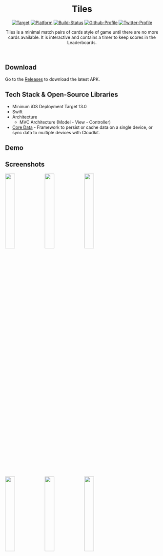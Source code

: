 <h1 align="center">Tiles</h1>

<p align="center">
    <a href=""><img alt="Target" src="https://img.shields.io/badge/iOS-13.0%2B-blue.svg?style=flat"/></a>
    <a href=""><img alt="Platform" src="https://img.shields.io/badge/platform-iOS-blue.svg?style=flat"/></a>
    <a href=""><img alt="Build-Status" src="https://shields.io/badge/build-passing-brightgreen?style=flat&logo=github"/></a>
    <a href="https://github.com/NorbertoTaveras"><img alt="Github-Profile" src="https://img.shields.io/badge/Github-NorbertoTaveras-blue?style=flat&logo=github"/></a>
    <a href="https://twitter.com/TaverasN"><img alt="Twitter-Profile" src="https://img.shields.io/badge/Twitter-TaverasN-purple?style=flat&logo=twitter"/></a>
</p>

<p align="center">
 Tiles is a minimal match pairs of cards style of game until there are no more cards available. It is interactive and contains a timer to keep scores in the Leaderboards.<br>
</p>
</br>

## Download
Go to the [Releases](https://github.com/NorbertoTaveras/tiles-ios/releases) to download the latest APK.

## Tech Stack & Open-Source Libraries
- Mininum iOS Deployment Target 13.0
- Swift
- Architecture
    - MVC Architecture (Model - View - Controller)
- [Core Data](https://developer.apple.com/documentation/coredata) - Framework to persist or cache data on a single device, or sync data to multiple devices with Cloudkit.

## Demo

## Screenshots
<p>
    <img src="/assets/" width="25%"/>
    <img src="/assets/" width="25%"/>
    <img src="/assets/" width="25%"/>
</p>

<p>
    <img src="/assets/" width="25%"/>
    <img src="/assets/" width="25%"/>
    <img src="/assets/" width="25%"/>
</p>
